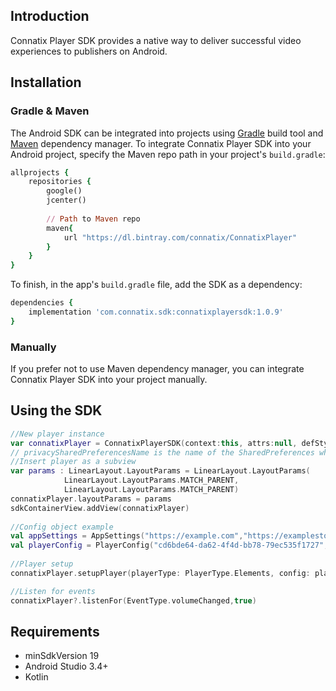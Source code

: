 ## Introduction
Connatix Player SDK provides a native way to deliver successful video experiences to publishers on Android. 
## Installation
### Gradle & Maven
The Android SDK can be integrated into projects using [Gradle](https://gradle.org) build tool and [Maven](http://maven.apache.org) dependency manager.
To integrate Connatix Player SDK into your Android project, specify the Maven repo path in your project's `build.gradle`:
```ruby
allprojects {
    repositories {
        google()
        jcenter()
         
        // Path to Maven repo
        maven{
            url "https://dl.bintray.com/connatix/ConnatixPlayer"
        }
    }
}
```
To finish, in the app's `build.gradle` file, add the SDK as a dependency:
```ruby
dependencies {
    implementation 'com.connatix.sdk:connatixplayersdk:1.0.9'
}
```
### Manually
If you prefer not to use Maven dependency manager, you can integrate Connatix Player SDK into your project manually.
## Using the SDK
```kotlin
//New player instance
var connatixPlayer = ConnatixPlayerSDK(context:this, attrs:null, defStyleAttr:0, privacySharedPreferencesName: "appsPrivacySettingsPrefs" delegate:this)
// privacySharedPreferencesName is the name of the SharedPreferences where you store CCPA info
//Insert player as a subview
var params : LinearLayout.LayoutParams = LinearLayout.LayoutParams(
            LinearLayout.LayoutParams.MATCH_PARENT,
            LinearLayout.LayoutParams.MATCH_PARENT)
connatixPlayer.layoutParams = params
sdkContainerView.addView(connatixPlayer)
 
//Config object example
val appSettings = AppSettings("https://example.com","https://examplestore.com/app", listOf("health", "finance"),true,false)
val playerConfig = PlayerConfig("cd6bde64-da62-4f4d-bb78-79ec535f1727", appSettings)
 
//Player setup
connatixPlayer.setupPlayer(playerType: PlayerType.Elements, config: playerConfig)

//Listen for events
connatixPlayer?.listenFor(EventType.volumeChanged,true)

```
## Requirements
* minSdkVersion 19
* Android Studio 3.4+
* Kotlin 

